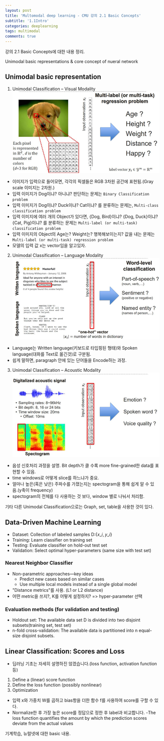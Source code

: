 ```yaml
---
layout: post
title: 'Multomodal deep learning - CMU 강의 2.1 Basic Concepts'
subtitle: '1.1Intro'
categories: deeplearning
tags: multimodal
comments: true
---
```



강의  2.1 Basic Concepts에 대한 내용 정리. 


Unimodal basic representations & core concept of nueral network

## Unimodal basic representation
1. Unimodal Classification – Visual Modality
![Capture](/assets/img/post/multimodal/2021-1-9-multimodal-2.JPG)

- 이미지가 입력으로 들어모면, 각각의 픽셀들은 RGB 3차원 공간에 표현됨.(Gray scale 이미지는 2차원.) 
- 입력 이미지가 Dog이냐? 아니냐? 판단하는 문제는 `Binary Classification problem`
- 입력 이미지가 Dog이냐? Duck이냐? Cat이냐? 를 분류하는 문제는, `Multi-class classification problem`
- 입력 이미지에 여러 개의 Object가 있다면, {Dog, Bird}이냐? {Dog, Duck}이냐? {Cat, Pig}이냐? 를 분류하는 문제는 `Multi-label (or multi-task) classification problem`
- 입력 이미지의 Object의 Age는? Weight는? 행복해보이는지? 값을 내는 문제는 `Multi-label (or multi-task) regression problem`
- 모델의 입력 값 x는 vector임을 알고있자. 

2. Unimodal Classification – Language Modality
![Capture](/assets/img/post/multimodal/2021-1-9-multimodal-3.JPG)
- Language는 Written language(키보드로 타입핑된 형태)와 Spoken language(대화를 Text로 옮긴것)로 구분됨. 
- 쉽게 말하면, paragraph 안에 있는 단어들을 Encode하는 과정. 

3. Unimodal Classification – Acoustic Modality
![Capture](/assets/img/post/multimodal/2021-1-9-multimodal-4.JPG)
- 음성 신호처리 과정을 설명. Bit depth가 클 수록 more fine-grained한 data를 표현할 수 있음.
- time windows로 어떻게 slice를 하느냐가 중요. 
- 얼마나 높은(혹은 낮은) 주파수를 가졌는지는 spectogram을 통해 쉽게 알 수 있음.(y축이 frequency)
- spectogram의 전체를 다 사용하는 것 보다, window 별로 나눠서 처리함. 

기타 다른 Unimodal Classification으로는 Graph, set, table을 사용한 것이 있다. 

## Data-Driven Machine Learning 
- Dataset: Collection of labeled samples D:{𝑥_𝑖, 𝑦_𝑖}
- Training: Learn classifier on training set
- Testing: Evaluate classifier on hold-out test set
- Validation: Select optimal hyper-parameters (same size with test set)

### Nearest Neighbor Classifier
- Non-parametric approaches—key ideas
  - Predict new cases based on similar cases
  - Use multiple local models instead of a single global model
- "Distance metrics"를 사용. (L1 or L2 distance)
- 어떤 metric을 쓰지?, K를 어떻게 설정하지? => hyper-parameter 선택
  
### Evaluation methods (for validation and testing)
- Holdout set: The available data set D is divided into two disjoint subsets(training set, test set)
- n-fold cross-validation: The available data is partitioned into n equal-size disjoint subsets. 

## Linear Classification: Scores and Loss
- 딥러닝 기초는 자세히 설명하진 않겠습니다.(loss function, activation function 등)
1. Define a (linear) score function
2. Define the loss function (possibly nonlinear)
3. Optimization

- 입력 x와 가중치 W를 곱하고 bias항을 더한 함수 f를 사용하여 score를 구할 수 있다. 
- Normalize한 후 가장 높은 score를 정답으로 정한 후 label과 비교합니다. 
 -The loss function quantifies the amount by which the prediction scores deviate from the actual values



기계학습, 뉴럴넷에 대한 basic 내용. 
